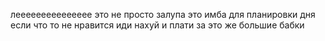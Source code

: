 леееееееееееееее
это не просто залупа 
это имба
для планировки дня
если что то не нравится иди нахуй и плати за это же большие бабки
